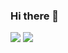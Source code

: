 ### Hi there 👋

<a>
  <href="https://www.instagram.com/bbak_ddu/" target="_blank">
  <img src="https://img.shields.io/badge/bbak_ddu-E4405F?style=flat-square&logo=Instagram&logoColor=FFFFFF">
</a>
<a>
  <href="https://www.linkedin.com/in/%EC%9E%AC%EC%9B%90-%EC%9D%B4-746253246/" target="_blank">
  <img src="https://img.shields.io/badge/이재원-0A66C2?style=flat-square&logo=LinkedIn&logoColor=FFFFFF"/>
</a>


<!--
**leejw7650/leejw7650** is a ✨ _special_ ✨ repository because its `README.md` (this file) appears on your GitHub profile.

Here are some ideas to get you started:

- 🔭 I’m currently working on ...
- 🌱 I’m currently learning ...
- 👯 I’m looking to collaborate on ...
- 🤔 I’m looking for help with ...
- 💬 Ask me about ...
- 📫 How to reach me: ...
- 😄 Pronouns: ...
- ⚡ Fun fact: ...
-->
